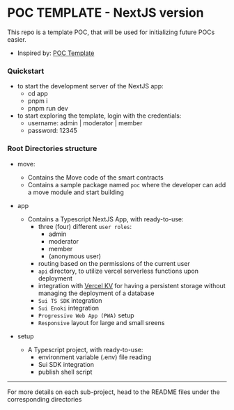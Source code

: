 # POC TEMPLATE - NextJS version

This repo is a template POC, that will be used for initializing future POCs easier.

- Inspired by: [POC Template](https://github.com/MystenLabs/poc-template)

### Quickstart

- to start the development server of the NextJS app:
  - cd app
  - pnpm i
  - pnpm run dev
- to start exploring the template, login with the credentials:
  - username: admin | moderator | member
  - password: 12345


### Root Directories structure

- move:

  - Contains the Move code of the smart contracts
  - Contains a sample package named `poc` where the developer can add a move module and start building

- app

  - Contains a Typescript NextJS App, with ready-to-use:
    - three (four) different `user roles`:
      - admin
      - moderator
      - member
      - (anonymous user)
    - routing based on the permissions of the current user
    - `api` directory, to utilize vercel serverless functions upon deployment
    - integration with [Vercel KV](https://vercel.com/docs/storage/vercel-kv/quickstart) for having a persistent storage without managing the deployment of a database
    - `Sui TS SDK` integration
    - `Sui Enoki` integration
    - `Progressive Web App (PWA)` setup
    - `Responsive` layout for large and small sreens

- setup
  - A Typescript project, with ready-to-use:
    - environment variable (.env) file reading
    - Sui SDK integration
    - publish shell script

---

For more details on each sub-project, head to the README files under the corresponding directories 

